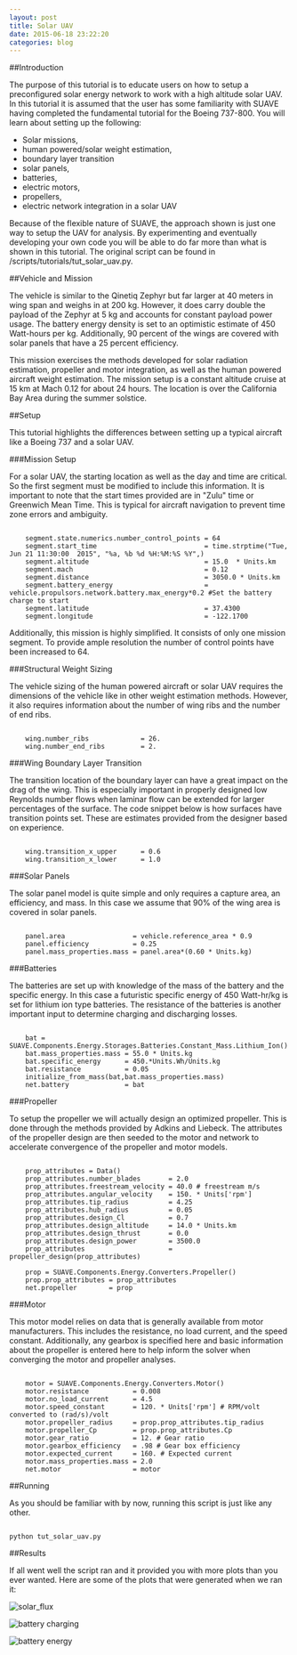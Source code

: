 ```yaml
---
layout: post
title: Solar UAV
date: 2015-06-18 23:22:20
categories: blog
---
```


<link rel="stylesheet" href="//cdn.jsdelivr.net/highlight.js/8.6/styles/default.min.css">
<script src="//cdn.jsdelivr.net/highlight.js/8.6/highlight.min.js"></script>
<script>hljs.initHighlightingOnLoad();</script>

##Introduction

The purpose of this tutorial is to educate users on how to setup a preconfigured solar energy network to work with a high altitude solar UAV. In this tutorial it is assumed that the user has some familiarity with SUAVE having completed the fundamental tutorial for the Boeing 737-800.  You will learn about setting up the following:

* Solar missions,
* human powered/solar weight estimation,
* boundary layer transition
* solar panels, 
* batteries,
* electric motors, 
* propellers,
* electric network integration in a solar UAV

Because of the flexible nature of SUAVE, the approach shown is just one way to setup the UAV for analysis. By experimenting and eventually developing your own code you will be able to do far more than what is shown in this tutorial. The original script can be found in /scripts/tutorials/tut_solar_uav.py.

##Vehicle and Mission

The vehicle is similar to the Qinetiq Zephyr but far larger at 40 meters in wing span and weighs in at 200 kg. However, it does carry double the payload of the Zephyr at 5 kg and accounts for constant payload power usage. The battery energy density is set to an optimistic estimate of 450 Watt-hours per kg. Additionally, 90 percent of the wings are covered with solar panels that have a 25 percent efficiency. 

This mission exercises the methods developed for solar radiation estimation, propeller and motor integration, as well as the human powered aircraft weight estimation. The mission setup is a constant altitude cruise at 15 km at Mach 0.12 for about 24 hours. The location is over the California Bay Area during the summer solstice. 

##Setup

This tutorial highlights the differences between setting up a typical aircraft like a Boeing 737 and a solar UAV.

###Mission Setup

For a solar UAV, the starting location as well as the day and time are critical. So the first segment must be modified to include this information. It is important to note that the start times provided are in "Zulu" time or Greenwich Mean Time. This is typical for aircraft navigation to prevent time zone errors and ambiguity.

<pre><code class="python">
    segment.state.numerics.number_control_points = 64
    segment.start_time                           = time.strptime("Tue, Jun 21 11:30:00  2015", "%a, %b %d %H:%M:%S %Y",)
    segment.altitude                             = 15.0  * Units.km 
    segment.mach                                 = 0.12
    segment.distance                             = 3050.0 * Units.km
    segment.battery_energy                       = vehicle.propulsors.network.battery.max_energy*0.2 #Set the battery charge to start
    segment.latitude                             = 37.4300
    segment.longitude                            = -122.1700
</code></pre>

Additionally, this mission is highly simplified. It consists of only one mission segment. To provide ample resolution the number of control points have been increased to 64.

###Structural Weight Sizing

The vehicle sizing of the human powered aircraft or solar UAV requires the dimensions of the vehicle like in other weight estimation methods. However, it also requires information about the number of wing ribs and the number of end ribs.

<pre><code class="python">
    wing.number_ribs             = 26.
    wing.number_end_ribs         = 2.
</code></pre>

###Wing Boundary Layer Transition

The transition location of the boundary layer can have a great impact on the drag of the wing. This is especially important in properly designed low Reynolds number flows when laminar flow can be extended for larger percentages of the surface. The code snippet below is how surfaces have transition points set. These are estimates provided from the designer based on experience.

<pre><code class="python">
    wing.transition_x_upper      = 0.6
    wing.transition_x_lower      = 1.0
</code></pre>

###Solar Panels

The solar panel model is quite simple and only requires a capture area, an efficiency, and mass. In this case we assume that 90% of the wing area is covered in solar panels.

<pre><code class="python">
    panel.area                 = vehicle.reference_area * 0.9
    panel.efficiency           = 0.25
    panel.mass_properties.mass = panel.area*(0.60 * Units.kg)
</code></pre>


###Batteries

The batteries are set up with knowledge of the mass of the battery and the specific energy. In this case a futuristic specific energy of 450 Watt-hr/kg is set for lithium ion type batteries. The resistance of the batteries is another important input to determine charging and discharging losses.

<pre><code class="python">
    bat = SUAVE.Components.Energy.Storages.Batteries.Constant_Mass.Lithium_Ion()
    bat.mass_properties.mass = 55.0 * Units.kg
    bat.specific_energy      = 450.*Units.Wh/Units.kg
    bat.resistance           = 0.05
    initialize_from_mass(bat,bat.mass_properties.mass)
    net.battery              = bat
</code></pre>


###Propeller

To setup the propeller we will actually design an optimized propeller. This is done through the methods provided by Adkins and Liebeck. The attributes of the propeller design are then seeded to the motor and network to accelerate convergence of the propeller and motor models.

<pre><code class="python">
    prop_attributes = Data()
    prop_attributes.number_blades       = 2.0
    prop_attributes.freestream_velocity = 40.0 # freestream m/s
    prop_attributes.angular_velocity    = 150. * Units['rpm']
    prop_attributes.tip_radius          = 4.25
    prop_attributes.hub_radius          = 0.05
    prop_attributes.design_Cl           = 0.7
    prop_attributes.design_altitude     = 14.0 * Units.km
    prop_attributes.design_thrust       = 0.0
    prop_attributes.design_power        = 3500.0
    prop_attributes                     = propeller_design(prop_attributes)

    prop = SUAVE.Components.Energy.Converters.Propeller()
    prop.prop_attributes = prop_attributes
    net.propeller        = prop
</code></pre>

###Motor

This motor model relies on data that is generally available from motor manufacturers. This includes the resistance, no load current, and the speed constant. Additionally, any gearbox is specified here and basic information about the propeller is entered here to help inform the solver when converging the motor and propeller analyses.

<pre><code class="python">
    motor = SUAVE.Components.Energy.Converters.Motor()
    motor.resistance           = 0.008
    motor.no_load_current      = 4.5
    motor.speed_constant       = 120. * Units['rpm'] # RPM/volt converted to (rad/s)/volt      
    motor.propeller_radius     = prop.prop_attributes.tip_radius
    motor.propeller_Cp         = prop.prop_attributes.Cp
    motor.gear_ratio           = 12. # Gear ratio
    motor.gearbox_efficiency   = .98 # Gear box efficiency
    motor.expected_current     = 160. # Expected current
    motor.mass_properties.mass = 2.0
    net.motor                  = motor   
</code></pre>


##Running

As you should be familiar with by now, running this script is just like any other.
<pre><code class="bash">
python tut_solar_uav.py
</code></pre>

##Results

If all went well the script ran and it provided you with more plots than you ever wanted. Here are some of the plots that were generated when we ran it:

![solar_flux](/images/solar_flux.png)

![battery charging](/images/battery_charging.png)

![battery energy](/images/battery_energy.png)

